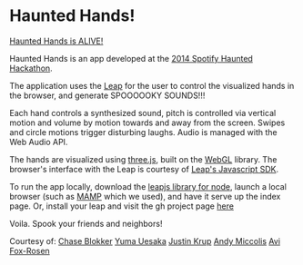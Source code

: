 Haunted Hands!
=================

[Haunted Hands is ALIVE!](http://cblokker.github.io/spotify_hackathon)

Haunted Hands is an app developed at the [2014 Spotify Haunted Hackathon](http://www.eventbrite.com/e/haunted-hackathon-at-spotify-tickets-13663444731?utm_source=eb_email&utm_medium=email&utm_campaign=email_attendees&utm_term=event). 

The application uses the [Leap](https://www.leapmotion.com/) for the user to control the visualized hands in the browser, and generate SPOOOOOKY SOUNDS!!! 

Each hand controls a synthesized sound, pitch is controlled via vertical motion and volume by motion towards and away from the screen. Swipes and circle motions trigger disturbing laughs. Audio is managed with the Web Audio API. 

The hands are visualized using [three.js](http://threejs.org/), built on the [WebGL](http://www.chromeexperiments.com/webgl/) library. The browser's interface with the Leap is courtesy of [Leap's Javascript SDK](https://developer.leapmotion.com/leapjs/welcome). 

To run the app locally, download the [leapjs library for node](https://www.npmjs.org/package/leapjs), launch a local browser (such as [MAMP](http://www.mamp.info/en/) which we used), and have it serve up the index page. 
Or, install your leap and visit the gh project page [here](http://cblokker.github.io/spotify_hackathon)

Voila.
Spook your friends and neighbors!

Courtesy of: 
[Chase Blokker](https://github.com/cblokker)
[Yuma Uesaka](https://github.com/yuesaka)
[Justin Krup](https://github.com/mazlix)
[Andy Miccolis](https://github.com/amiccolis)
[Avi Fox-Rosen](https://github.com/avifoxi)
